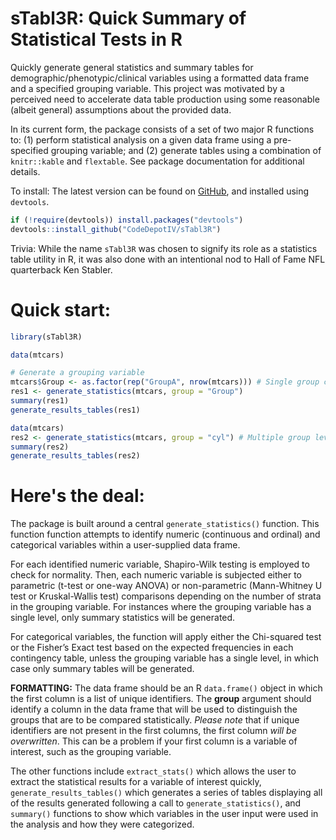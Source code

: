 # sTabl3R: Quick Summary of Statistical Tests in R
Quickly generate general statistics and summary tables for demographic/phenotypic/clinical variables using a formatted data frame and a specified grouping variable. This project was motivated by a perceived need to accelerate data table production using some reasonable (albeit general) assumptions about the provided data.    

In its current form, the package consists of a set of two major R functions to: (1) perform statistical analysis on a given data frame using a pre-specified grouping variable; and (2) generate tables using a combination of ``knitr::kable`` and ``flextable``. See package documentation for additional details.

To install:
The latest version can be found on [GitHub](https://github.com/CodeDepotIV/sTabl3R), and installed using `devtools`.

``` r
if (!require(devtools)) install.packages("devtools")
devtools::install_github("CodeDepotIV/sTabl3R")
```

Trivia: While the name ``sTabl3R`` was chosen to signify its role as a statistics table utility in R, it was also done with an intentional nod to Hall of Fame NFL quarterback Ken Stabler.

# Quick start:
``` r
library(sTabl3R)

data(mtcars)

# Generate a grouping variable
mtcars$Group <- as.factor(rep("GroupA", nrow(mtcars))) # Single group case
res1 <- generate_statistics(mtcars, group = "Group")
summary(res1)
generate_results_tables(res1)

data(mtcars)
res2 <- generate_statistics(mtcars, group = "cyl") # Multiple group levels
summary(res2)
generate_results_tables(res2)
```

# Here's the deal:

The package is built around a central ``generate_statistics()`` function. This function function attempts to identify numeric (continuous and ordinal) and categorical variables within a user-supplied data frame.

For each identified numeric variable, Shapiro-Wilk testing is employed to check for normality. Then, each numeric variable is subjected either to parametric (t-test or one-way ANOVA) or non-parametric (Mann-Whitney U test or Kruskal-Wallis test) comparisons depending on the number of strata in the grouping variable. For instances where the grouping variable has a single level, only summary statistics will be generated.

For categorical variables, the function will apply either the Chi-squared test or the Fisher’s Exact test based on the expected frequencies in each contingency table, unless the grouping variable has a single level, in which case only summary tables will be generated.

**FORMATTING:** The data frame should be an R ``data.frame()`` object in which the first column is a list of unique identifiers. The **group** argument should identify a column in the data frame that will be used to distinguish the groups that are to be compared statistically. *Please note* that if unique identifiers are not present in the first columns, the first column *will be overwritten*. This can be a problem if your first column is a variable of interest, such as the grouping variable.

The other functions include ``extract_stats()`` which allows the user to extract the statistical results for a variable of interest quickly, ``generate_results_tables()`` which generates a series of tables displaying all of the results generated following a call to ``generate_statistics()``, and ``summary()`` functions to show which variables in the user input were used in the analysis and how they were categorized.
